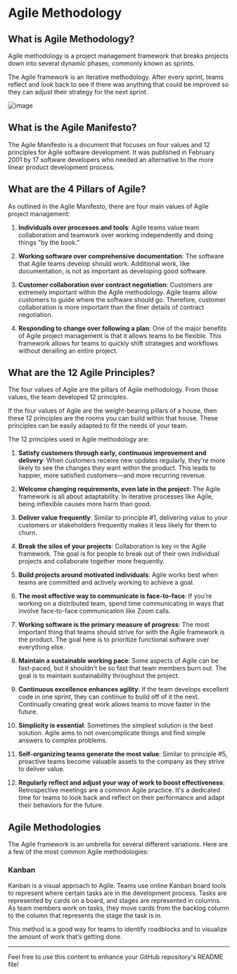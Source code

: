 # Agile Methodology

## What is Agile Methodology?

Agile methodology is a project management framework that breaks projects down into several dynamic phases, commonly known as sprints. 

The Agile framework is an iterative methodology. After every sprint, teams reflect and look back to see if there was anything that could be improved so they can adjust their strategy for the next sprint.

![image](https://github.com/user-attachments/assets/46e8bdc0-5f2d-4eb4-aebe-e385ba62edd0)

## What is the Agile Manifesto?

The Agile Manifesto is a document that focuses on four values and 12 principles for Agile software development. It was published in February 2001 by 17 software developers who needed an alternative to the more linear product development process.

## What are the 4 Pillars of Agile?

As outlined in the Agile Manifesto, there are four main values of Agile project management:

1. **Individuals over processes and tools**: Agile teams value team collaboration and teamwork over working independently and doing things "by the book.”

2. **Working software over comprehensive documentation**: The software that Agile teams develop should work. Additional work, like documentation, is not as important as developing good software.

3. **Customer collaboration over contract negotiation**: Customers are extremely important within the Agile methodology. Agile teams allow customers to guide where the software should go. Therefore, customer collaboration is more important than the finer details of contract negotiation.

4. **Responding to change over following a plan**: One of the major benefits of Agile project management is that it allows teams to be flexible. This framework allows for teams to quickly shift strategies and workflows without derailing an entire project.

## What are the 12 Agile Principles?

The four values of Agile are the pillars of Agile methodology. From those values, the team developed 12 principles. 

If the four values of Agile are the weight-bearing pillars of a house, then these 12 principles are the rooms you can build within that house. These principles can be easily adapted to fit the needs of your team. 

The 12 principles used in Agile methodology are:

1. **Satisfy customers through early, continuous improvement and delivery**: When customers receive new updates regularly, they're more likely to see the changes they want within the product. This leads to happier, more satisfied customers—and more recurring revenue.

2. **Welcome changing requirements, even late in the project**: The Agile framework is all about adaptability. In iterative processes like Agile, being inflexible causes more harm than good. 

3. **Deliver value frequently**: Similar to principle #1, delivering value to your customers or stakeholders frequently makes it less likely for them to churn. 

4. **Break the silos of your projects**: Collaboration is key in the Agile framework. The goal is for people to break out of their own individual projects and collaborate together more frequently. 

5. **Build projects around motivated individuals**: Agile works best when teams are committed and actively working to achieve a goal. 

6. **The most effective way to communicate is face-to-face**: If you’re working on a distributed team, spend time communicating in ways that involve face-to-face communication like Zoom calls. 

7. **Working software is the primary measure of progress**: The most important thing that teams should strive for with the Agile framework is the product. The goal here is to prioritize functional software over everything else.

8. **Maintain a sustainable working pace**: Some aspects of Agile can be fast-paced, but it shouldn't be so fast that team members burn out. The goal is to maintain sustainability throughout the project.

9. **Continuous excellence enhances agility**: If the team develops excellent code in one sprint, they can continue to build off of it the next. Continually creating great work allows teams to move faster in the future. 

10. **Simplicity is essential**: Sometimes the simplest solution is the best solution. Agile aims to not overcomplicate things and find simple answers to complex problems. 

11. **Self-organizing teams generate the most value**: Similar to principle #5, proactive teams become valuable assets to the company as they strive to deliver value.

12. **Regularly reflect and adjust your way of work to boost effectiveness**: Retrospective meetings are a common Agile practice. It's a dedicated time for teams to look back and reflect on their performance and adapt their behaviors for the future.

## Agile Methodologies

The Agile framework is an umbrella for several different variations. Here are a few of the most common Agile methodologies:

### Kanban

Kanban is a visual approach to Agile. Teams use online Kanban board tools to represent where certain tasks are in the development process. Tasks are represented by cards on a board, and stages are represented in columns. As team members work on tasks, they move cards from the backlog column to the column that represents the stage the task is in.

This method is a good way for teams to identify roadblocks and to visualize the amount of work that’s getting done.

---

Feel free to use this content to enhance your GitHub repository's README file!


